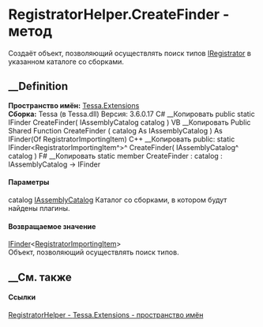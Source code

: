 # RegistratorHelper.CreateFinder - метод
Создаёт объект, позволяющий осуществлять поиск типов
[IRegistrator](T_Tessa_Extensions_IRegistrator.htm) в указанном каталоге со
сборками.
## __Definition
 **Пространство имён:** [Tessa.Extensions](N_Tessa_Extensions.htm)  
 **Сборка:** Tessa (в Tessa.dll) Версия: 3.6.0.17
C# __Копировать
     public static IFinder<RegistratorImportingItem> CreateFinder(
    	IAssemblyCatalog catalog
    )
VB __Копировать
     Public Shared Function CreateFinder ( 
    	catalog As IAssemblyCatalog
    ) As IFinder(Of RegistratorImportingItem)
C++ __Копировать
     public:
    static IFinder<RegistratorImportingItem^>^ CreateFinder(
    	IAssemblyCatalog^ catalog
    )
F# __Копировать
     static member CreateFinder : 
            catalog : IAssemblyCatalog -> IFinder<RegistratorImportingItem> 
#### Параметры
catalog [IAssemblyCatalog](T_Tessa_Platform_Composition_IAssemblyCatalog.htm)
    Каталог со сборками, в котором будут найдены плагины.
#### Возвращаемое значение
[IFinder](T_Tessa_Platform_Composition_IFinder_1.htm)<[RegistratorImportingItem](T_Tessa_Extensions_RegistratorImportingItem.htm)>  
Объект, позволяющий осуществлять поиск типов.
##  __См. также
#### Ссылки
[RegistratorHelper - ](T_Tessa_Extensions_RegistratorHelper.htm)
[Tessa.Extensions - пространство имён](N_Tessa_Extensions.htm)
